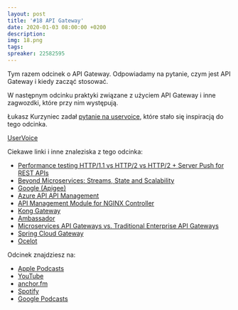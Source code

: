 ```yaml
---
layout: post
title: '#18 API Gateway'
date: 2020-01-03 08:00:00 +0200
description: 
img: 18.png
tags: 
spreaker: 22582595
---
```

Tym razem odcinek o API Gateway. Odpowiadamy na pytanie, czym jest API Gateway i kiedy zacząć stosować.

W następnym odcinku praktyki związane z użyciem API Gateway i inne zagwozdki, które przy nim występują.

Łukasz Kurzyniec zadał [pytanie na uservoice](https://github.com/patoarchitekci/uservoice/issues/3), które stało się inspiracją do tego odcinka.

[UserVoice](https://github.com/patoarchitekci/uservoice/issues
)

Ciekawe linki i inne znaleziska z tego odcinka:

- [Performance testing HTTP/1.1 vs HTTP/2 vs HTTP/2 + Server Push for REST APIs](https://evertpot.com/h2-parallelism/)
- [Beyond Microservices: Streams, State and Scalability](https://www.infoq.com/presentations/microservices-streams-state-scalability)
- [Google (Apigee)](https://cloud.google.com/apigee/)
- [Azure API API Management](https://azure.microsoft.com/en-us/services/api-management/)
- [API Management Module for NGINX Controller](https://www.nginx.com/products/nginx-controller/api-management/)
- [Kong Gateway](https://konghq.com/kong/)
- [Ambassador](https://www.getambassador.io/)
- [Microservices API Gateways vs. Traditional Enterprise API Gateways](https://www.getambassador.io/about/microservices-api-gateways/)
- [Spring Cloud Gateway](https://spring.io/projects/spring-cloud-gateway)
- [Ocelot](https://github.com/ThreeMammals/Ocelot)

Odcinek znajdziesz na:

- [Apple Podcasts](https://podcasts.apple.com/pl/podcast/api-gateway/id1477067604?i=1000461449922&l=pl)
- [YouTube](https://www.youtube.com/watch?v=9O_2OacegD0)
- [anchor.fm](https://anchor.fm/patoarchitekciio/episodes/API-Gateway-e9v8qt)
- [Spotify](https://open.spotify.com/episode/0jzlOCph3ocgpZ8bouz6Hu)
- [Google Podcasts](https://podcasts.google.com/?feed=aHR0cHM6Ly9hbmNob3IuZm0vcy84NzIwMTBjL3BvZGNhc3QvcnNz&episode=MjFjMjdlYTgtODY4ZC00MWI5LThmODItMWZjZGY4YzQ1MWVj)

